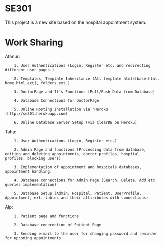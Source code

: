 # SE301
 
This project is a new site based on the hospital appointment system.



# Work Sharing

Atanur:

		1. User Authentications (Login, Register etc. and redirecting different user pages.)
		
		2. Templates, Template Inheritance (All template htmls[base.html, home.html ext], folders ext.)
		
		3. DoctorPage and It's Functions [Pull/Push Data from Database]
		
		4. Database Connections for DoctorPage
		
		5. Online Hosting Installation via 'Heroku' [http://se301.herokuapp.com]
		
		6. Online Database Server Setup (via ClearDB on Heroku)
Taha: 

		1. User Authentications (Login, Register etc.)
		
		2. Admin Page and functions (Processing data from database, editing and deleting appointments, doctor profiles, hospital 		 profiles, blocking users)
		
		3. Implementation of appointment and hospitals databases, appointment handling.
		
		4. Database connections for Admin Page (Search, Delete, Add etc. queries implementation)
		
		5. Database Setup (Admin, Hospital, Patient, UserProfile, Appointment, ext. tables and their attiributes with connections)

Alp: 

        1. Patient page and functions 
        
        2. Database conncection of Patient Page
        
        3. Sending e-mail to the user for changing password and reminder for upcoming appointments.